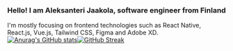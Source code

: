 ### Hello! I am Aleksanteri Jaakola, software engineer from Finland

I'm mostly focusing on frontend technologies such as React Native, React.js, Vue.js, Tailwind CSS, Figma and Adobe XD.
[![Anurag's GitHub stats](https://github-readme-stats.vercel.app/api?username=ajaakol)](https://github.com/anuraghazra/github-readme-stats)[![GitHub Streak](http://github-readme-streak-stats.herokuapp.com?user=ajaakol&theme=dark&date_format=M%20j%5B%2C%20Y%5D)](https://git.io/streak-stats)
